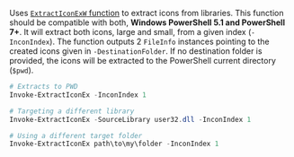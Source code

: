 Uses [`ExtractIconExW` function](https://learn.microsoft.com/en-us/windows/win32/api/shellapi/nf-shellapi-extracticonexw) to extract icons from libraries. This function should be compatible with both, __Windows PowerShell 5.1 and PowerShell 7+__. It will extract both icons, large and small, from a given index (`-InconIndex`). The function outputs 2 `FileInfo` instances pointing to the created icons given in `-DestinationFolder`. If no destination folder is provided, the icons will be extracted to the PowerShell current directory (`$pwd`).

```powershell
# Extracts to PWD
Invoke-ExtractIconEx -InconIndex 1

# Targeting a different library
Invoke-ExtractIconEx -SourceLibrary user32.dll -InconIndex 1

# Using a different target folder
Invoke-ExtractIconEx path\to\my\folder -InconIndex 1
```
